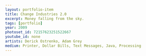 ```yaml
---
layout: portfolio-item
title: Change Industries 2.0
excerpt: Money falling from the sky.
tags: [portfolio]
year: 2009
photoset_id: 72157623251522667
youtube_id: none
artists: Derick Ostrenko, Adam Grey
medium: Printer, Dollar Bills, Text Messages, Java, Processing
---
```

